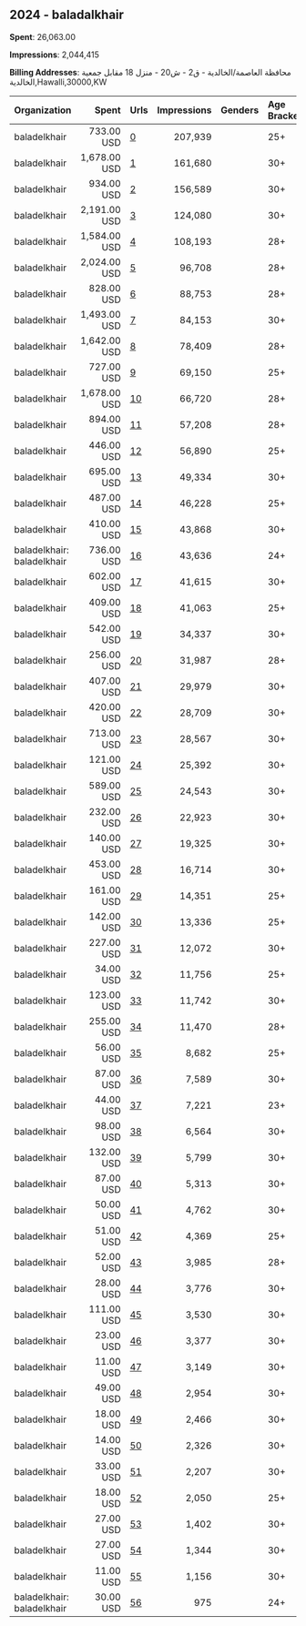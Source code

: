 ## 2024 - baladalkhair 
**Spent**: 26,063.00

**Impressions**: 2,044,415

**Billing Addresses**: محافظة العاصمة/الخالدية - ق2 - ش20 - منزل 18 مقابل جمعية الخالدية,Hawalli,30000,KW

|Organization|Spent|Urls|Impressions|Genders|Age Brackets|Country Codes|
|:---|---:|:---|---:|:---|:---|:---|
|baladelkhair|733.00 USD|[0](https://www.snap.com/political-ads/asset/5bdba9c0fee3d2d7ba5bf21c0ba8d3144f631043b4d9d9123926de705f16980b?mediaType=mp4)|207,939||25+|kuwait|
|baladelkhair|1,678.00 USD|[1](https://www.snap.com/political-ads/asset/6af5ae47036a7d1d4849208232105fd30cb0bdef3de762f4266773f2d2458bb5?mediaType=png)|161,680||30+|kuwait|
|baladelkhair|934.00 USD|[2](https://www.snap.com/political-ads/asset/76c0747148f10092e75d1078e566a50d247732bfb7a542d804d064b3a5514dfe?mediaType=mp4)|156,589||30+|kuwait|
|baladelkhair|2,191.00 USD|[3](https://www.snap.com/political-ads/asset/74f5b7f2d443c972c4dc0f5cfde5b0b399c92f952600d513f98ba652b70c1ef9?mediaType=png)|124,080||30+|kuwait|
|baladelkhair|1,584.00 USD|[4](https://www.snap.com/political-ads/asset/802376dd8c8742daee3cb550b2ccd591ebfe72442278f4875e015f4a80459894?mediaType=png)|108,193||28+|kuwait|
|baladelkhair|2,024.00 USD|[5](https://www.snap.com/political-ads/asset/1a08d76d09dd07f645430b43c76a6597fdbaef7699fa7387f4d397f2ed4f22f5?mediaType=png)|96,708||28+|kuwait|
|baladelkhair|828.00 USD|[6](https://www.snap.com/political-ads/asset/354150fcc78a0787abf8115179c24c744051f6f93ce86588d4baeb9cb0847442?mediaType=mp4)|88,753||28+|kuwait|
|baladelkhair|1,493.00 USD|[7](https://www.snap.com/political-ads/asset/1fc4c9a27eb81f29e4a0ea1e87b7b503b7052cab6892183e10cd43122ff53957?mediaType=jpg)|84,153||30+|kuwait|
|baladelkhair|1,642.00 USD|[8](https://www.snap.com/political-ads/asset/8b55c186a0a987b2f536f3ff4571627851a96c5d9b5e375a852738692ccc829c?mediaType=png)|78,409||28+|kuwait|
|baladelkhair|727.00 USD|[9](https://www.snap.com/political-ads/asset/5c7f62652cf994bfd860329446f31ad091a299e64be89159c8ca5942a039067d?mediaType=mp4)|69,150||25+|kuwait|
|baladelkhair|1,678.00 USD|[10](https://www.snap.com/political-ads/asset/5c3faec6d0a55942b8b8affbfb7869cb6af6e01338a163d145bbddb6876bebf0?mediaType=png)|66,720||28+|kuwait|
|baladelkhair|894.00 USD|[11](https://www.snap.com/political-ads/asset/354150fcc78a0787abf8115179c24c744051f6f93ce86588d4baeb9cb0847442?mediaType=mp4)|57,208||28+|kuwait|
|baladelkhair|446.00 USD|[12](https://www.snap.com/political-ads/asset/fa836bb5fa833bd84ef417b000ac9bc4be77c64c38c00753eddd8588c563ad61?mediaType=png)|56,890||25+|kuwait|
|baladelkhair|695.00 USD|[13](https://www.snap.com/political-ads/asset/1eaed8c58f0b1a12c865ef1adb8f152945ec2c5645a293803d5544715f8bf9c5?mediaType=mp4)|49,334||30+|kuwait|
|baladelkhair|487.00 USD|[14](https://www.snap.com/political-ads/asset/5024cdde1afc99ae21fb9688a6075fff1eaccb20afd900f16e7d04b358a33367?mediaType=mp4)|46,228||25+|kuwait|
|baladelkhair|410.00 USD|[15](https://www.snap.com/political-ads/asset/748bcd643a53657a28b858ae6271d330acaa4ea7721f9bc4fa5b3c4d0e920cf8?mediaType=png)|43,868||30+|kuwait|
|baladelkhair: baladelkhair|736.00 USD|[16](https://www.snap.com/political-ads/asset/c5a387f0aadc4280053ba9fe783c6497bb1c0a93609ab0e5b613faee6daf7ee3?mediaType=mp4)|43,636||24+|kuwait|
|baladelkhair|602.00 USD|[17](https://www.snap.com/political-ads/asset/47535487bc61110fa4e4ffc9dd9195179ac4d963897100d04583a66e853bfc2c?mediaType=png)|41,615||30+|kuwait|
|baladelkhair|409.00 USD|[18](https://www.snap.com/political-ads/asset/7b599a929c5eaab4ce1bfa0e76284618868df00f41c402421e33fec3712f6dbd?mediaType=mp4)|41,063||25+|kuwait|
|baladelkhair|542.00 USD|[19](https://www.snap.com/political-ads/asset/b7db2dc7ed50b840ab8cabfa756a5ec81c170bd6e5d0aa854c5a8650d18c8031?mediaType=png)|34,337||30+|kuwait|
|baladelkhair|256.00 USD|[20](https://www.snap.com/political-ads/asset/8b55c186a0a987b2f536f3ff4571627851a96c5d9b5e375a852738692ccc829c?mediaType=png)|31,987||28+|kuwait|
|baladelkhair|407.00 USD|[21](https://www.snap.com/political-ads/asset/cf6b52f85348e5520f50681795c28eca0950ba621cfcdbba0b1e79dd6600d037?mediaType=png)|29,979||30+|kuwait|
|baladelkhair|420.00 USD|[22](https://www.snap.com/political-ads/asset/8b55c186a0a987b2f536f3ff4571627851a96c5d9b5e375a852738692ccc829c?mediaType=png)|28,709||30+|kuwait|
|baladelkhair|713.00 USD|[23](https://www.snap.com/political-ads/asset/978fce7e5f4b2aec0023477734e73e6ecca9f517b218d11ceec1cf14526072ce?mediaType=jpeg)|28,567||30+|kuwait|
|baladelkhair|121.00 USD|[24](https://www.snap.com/political-ads/asset/76c0747148f10092e75d1078e566a50d247732bfb7a542d804d064b3a5514dfe?mediaType=mp4)|25,392||30+|kuwait|
|baladelkhair|589.00 USD|[25](https://www.snap.com/political-ads/asset/d937d2a26e5ac048dd31d006128c31098a36b8d067a293ac313d2856f5e80f05?mediaType=mp4)|24,543||30+|kuwait|
|baladelkhair|232.00 USD|[26](https://www.snap.com/political-ads/asset/2eca02770a48c7ece9a7cbcd3826d25646565788a3f174aac929d2f2359df4c4?mediaType=png)|22,923||30+|kuwait|
|baladelkhair|140.00 USD|[27](https://www.snap.com/political-ads/asset/307dd431816016e2d6d3a1b463ce41dd857cedc24c9f6e35cdb636bcbb6e0fec?mediaType=mp4)|19,325||30+|kuwait|
|baladelkhair|453.00 USD|[28](https://www.snap.com/political-ads/asset/7694699679e8e2e7f2ebf2b0b948fe3ca64b218e0d01af163256a721acd4528d?mediaType=png)|16,714||30+|kuwait|
|baladelkhair|161.00 USD|[29](https://www.snap.com/political-ads/asset/8b55c186a0a987b2f536f3ff4571627851a96c5d9b5e375a852738692ccc829c?mediaType=png)|14,351||25+|kuwait|
|baladelkhair|142.00 USD|[30](https://www.snap.com/political-ads/asset/354150fcc78a0787abf8115179c24c744051f6f93ce86588d4baeb9cb0847442?mediaType=mp4)|13,336||25+|kuwait|
|baladelkhair|227.00 USD|[31](https://www.snap.com/political-ads/asset/6af5ae47036a7d1d4849208232105fd30cb0bdef3de762f4266773f2d2458bb5?mediaType=png)|12,072||30+|kuwait|
|baladelkhair|34.00 USD|[32](https://www.snap.com/political-ads/asset/71cd1e6d3aea87bafb2e932994ea8dcd38b496cd226327f3c42db5a1de95f3c2?mediaType=png)|11,756||25+|kuwait|
|baladelkhair|123.00 USD|[33](https://www.snap.com/political-ads/asset/fdd33ff117cd117013d60f9d2579d7a4df259c7ce5dd4679a28049742eaf440f?mediaType=mp4)|11,742||30+|kuwait|
|baladelkhair|255.00 USD|[34](https://www.snap.com/political-ads/asset/71cd1e6d3aea87bafb2e932994ea8dcd38b496cd226327f3c42db5a1de95f3c2?mediaType=png)|11,470||28+|kuwait|
|baladelkhair|56.00 USD|[35](https://www.snap.com/political-ads/asset/354150fcc78a0787abf8115179c24c744051f6f93ce86588d4baeb9cb0847442?mediaType=mp4)|8,682||25+|kuwait|
|baladelkhair|87.00 USD|[36](https://www.snap.com/political-ads/asset/7694699679e8e2e7f2ebf2b0b948fe3ca64b218e0d01af163256a721acd4528d?mediaType=png)|7,589||30+|kuwait|
|baladelkhair|44.00 USD|[37](https://www.snap.com/political-ads/asset/555d35cfcc5b01f182fecc2a4d8887278b6a5d8e56a27e09f9bb3d151ebe93f1?mediaType=png)|7,221||23+|kuwait|
|baladelkhair|98.00 USD|[38](https://www.snap.com/political-ads/asset/307dd431816016e2d6d3a1b463ce41dd857cedc24c9f6e35cdb636bcbb6e0fec?mediaType=mp4)|6,564||30+|kuwait|
|baladelkhair|132.00 USD|[39](https://www.snap.com/political-ads/asset/0d90b6389dd103a5924f6ef87058e816ef6301b796c2e73d4dd2a05aaccd2026?mediaType=png)|5,799||30+|kuwait|
|baladelkhair|87.00 USD|[40](https://www.snap.com/political-ads/asset/74f5b7f2d443c972c4dc0f5cfde5b0b399c92f952600d513f98ba652b70c1ef9?mediaType=png)|5,313||30+|kuwait|
|baladelkhair|50.00 USD|[41](https://www.snap.com/political-ads/asset/8636d97b56cd786053c19332836dd66b20a1a6d03b72f83e035e8ae6c60bae92?mediaType=png)|4,762||30+|kuwait|
|baladelkhair|51.00 USD|[42](https://www.snap.com/political-ads/asset/5c7f62652cf994bfd860329446f31ad091a299e64be89159c8ca5942a039067d?mediaType=mp4)|4,369||25+|kuwait|
|baladelkhair|52.00 USD|[43](https://www.snap.com/political-ads/asset/4bdd21e99564295399207e99f58821fe83bbad0b6681e59c0288d198084005a7?mediaType=mp4)|3,985||28+|kuwait|
|baladelkhair|28.00 USD|[44](https://www.snap.com/political-ads/asset/9dbaabe6835fc05d00f33f555cf55612971e74d304c0a5c70e464f8041dc5f70?mediaType=mp4)|3,776||30+|kuwait|
|baladelkhair|111.00 USD|[45](https://www.snap.com/political-ads/asset/4cdbb3d5460e493e626a56fa8486a9188720e094ee26107ca1ea2ddb122b20f6?mediaType=jpeg)|3,530||30+|kuwait|
|baladelkhair|23.00 USD|[46](https://www.snap.com/political-ads/asset/bea0e0c4ca2daff8535cace4418628b5b8e2e367c5c3f0ce436d35c8b58ffc83?mediaType=jpeg)|3,377||30+|kuwait|
|baladelkhair|11.00 USD|[47](https://www.snap.com/political-ads/asset/0d90b6389dd103a5924f6ef87058e816ef6301b796c2e73d4dd2a05aaccd2026?mediaType=png)|3,149||30+|kuwait|
|baladelkhair|49.00 USD|[48](https://www.snap.com/political-ads/asset/bea0e0c4ca2daff8535cace4418628b5b8e2e367c5c3f0ce436d35c8b58ffc83?mediaType=jpeg)|2,954||30+|kuwait|
|baladelkhair|18.00 USD|[49](https://www.snap.com/political-ads/asset/18fde65a137da0dedcd064657cb4b931c78decac2dd43a306236389b6eb7c3e5?mediaType=png)|2,466||30+|kuwait|
|baladelkhair|14.00 USD|[50](https://www.snap.com/political-ads/asset/496de5533c6766eaff63daac0753e6a22be1513b166d888aed13926b11dc26c5?mediaType=png)|2,326||30+|kuwait|
|baladelkhair|33.00 USD|[51](https://www.snap.com/political-ads/asset/74f5b7f2d443c972c4dc0f5cfde5b0b399c92f952600d513f98ba652b70c1ef9?mediaType=png)|2,207||30+|kuwait|
|baladelkhair|18.00 USD|[52](https://www.snap.com/political-ads/asset/47535487bc61110fa4e4ffc9dd9195179ac4d963897100d04583a66e853bfc2c?mediaType=png)|2,050||25+|kuwait|
|baladelkhair|27.00 USD|[53](https://www.snap.com/political-ads/asset/47535487bc61110fa4e4ffc9dd9195179ac4d963897100d04583a66e853bfc2c?mediaType=png)|1,402||30+|kuwait|
|baladelkhair|27.00 USD|[54](https://www.snap.com/political-ads/asset/7694699679e8e2e7f2ebf2b0b948fe3ca64b218e0d01af163256a721acd4528d?mediaType=png)|1,344||30+|kuwait|
|baladelkhair|11.00 USD|[55](https://www.snap.com/political-ads/asset/748bcd643a53657a28b858ae6271d330acaa4ea7721f9bc4fa5b3c4d0e920cf8?mediaType=png)|1,156||30+|kuwait|
|baladelkhair: baladelkhair|30.00 USD|[56](https://www.snap.com/political-ads/asset/df6a3af5be50a9824104e857e47ff7abcf78f397777cde4c300784c1057bca9b?mediaType=png)|975||24+|kuwait|

